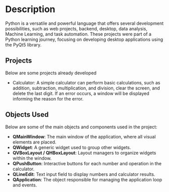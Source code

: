 # Description
Python is a versatile and powerful language that offers several development possibilities, such as web projects, backend, desktop, data analysis, Machine Learning, and task automation. These projects were part of a Python learning journey, focusing on developing desktop applications using the PyQt5 library.

## Projects
Below are some projects already developed
- Calculator: A simple calculator can perform basic calculations, such as addition, subtraction, multiplication, and division, clear the screen, and delete the last digit. If an error occurs, a window will be displayed informing the reason for the error.

## Objects Used
Below are some of the main objects and components used in the project:
- **QMainWindow**: The main window of the application, where all visual elements are placed.
- **QWidget**: A generic widget used to group other widgets.
- **QVBoxLayout / QHBoxLayout**: Layout managers to organize widgets within the window.
- **QPushButton**: Interactive buttons for each number and operation in the calculator.
- **QLineEdit**: Text input field to display numbers and calculator results.
- **QApplication**: The object responsible for managing the application loop and events.

